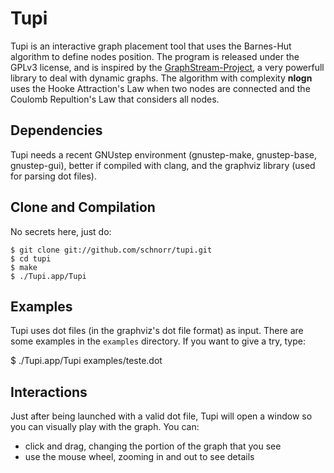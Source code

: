 Tupi
====

Tupi is an interactive graph placement tool that uses the Barnes-Hut
algorithm to define nodes position. The program is released under the
GPLv3 license, and is inspired by the
[GraphStream-Project](http://graphstream-project.org/), a very
powerfull library to deal with dynamic graphs. The algorithm with
complexity __nlogn__ uses the Hooke Attraction's Law when two nodes
are connected and the Coulomb Repultion's Law that considers all
nodes.

Dependencies
------------

Tupi needs a recent GNUstep environment (gnustep-make, gnustep-base,
gnustep-gui), better if compiled with clang, and the graphviz library
(used for parsing dot files).

Clone and Compilation
---------------------

No secrets here, just do:

    $ git clone git://github.com/schnorr/tupi.git
    $ cd tupi
    $ make
    $ ./Tupi.app/Tupi

Examples
--------

Tupi uses dot files (in the graphviz's dot file format) as
input. There are some examples in the `examples` directory. If you
want to give a try, type:

   $ ./Tupi.app/Tupi examples/teste.dot

Interactions
------------

Just after being launched with a valid dot file, Tupi will open a
window so you can visually play with the graph. You can:

* click and drag, changing the portion of the graph that you see
* use the mouse wheel, zooming in and out to see details

